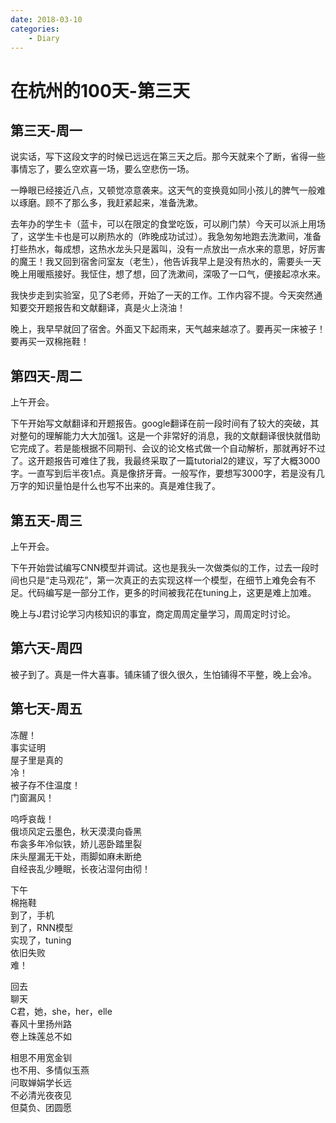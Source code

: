 ```yaml
---
date: 2018-03-10
categories:
    - Diary
---
```


# 在杭州的100天-第三天

## 第三天-周一

说实话，写下这段文字的时候已远远在第三天之后。那今天就来个了断，省得一些事情忘了，要么空欢喜一场，要么空悲伤一场。

一睁眼已经接近八点，又顿觉凉意袭来。这天气的变换竟如同小孩儿的脾气一般难以琢磨。顾不了那么多，我赶紧起来，准备洗漱。

去年办的学生卡（蓝卡，可以在限定的食堂吃饭，可以刷门禁）今天可以派上用场了，这学生卡也是可以刷热水的（昨晚成功试过）。我急匆匆地跑去洗漱间，准备打些热水，每成想，这热水龙头只是嚣叫，没有一点放出一点水来的意思，好厉害的魔王！我又回到宿舍问室友（老生），他告诉我早上是没有热水的，需要头一天晚上用暖瓶接好。我怔住，想了想，回了洗漱间，深吸了一口气，便接起凉水来。

我快步走到实验室，见了S老师，开始了一天的工作。工作内容不提。今天突然通知要交开题报告和文献翻译，真是火上浇油！

晚上，我早早就回了宿舍。外面又下起雨来，天气越来越凉了。要再买一床被子！要再买一双棉拖鞋！

## 第四天-周二

上午开会。

下午开始写文献翻译和开题报告。google翻译在前一段时间有了较大的突破，其对整句的理解能力大大加强1。这是一个非常好的消息，我的文献翻译很快就借助它完成了。若是能根据不同期刊、会议的论文格式做一个自动解析，那就再好不过了。这开题报告可难住了我，我最终采取了一篇tutorial2的建议，写了大概3000字。一直写到后半夜1点。真是像挤牙膏。一般写作，要想写3000字，若是没有几万字的知识量怕是什么也写不出来的。真是难住我了。

## 第五天-周三

上午开会。

下午开始尝试编写CNN模型并调试。这也是我头一次做类似的工作，过去一段时间也只是“走马观花”，第一次真正的去实现这样一个模型，在细节上难免会有不足。代码编写是一部分工作，更多的时间被我花在tuning上，这更是难上加难。

晚上与J君讨论学习内核知识的事宜，商定周周定量学习，周周定时讨论。

## 第六天-周四

被子到了。真是一件大喜事。铺床铺了很久很久，生怕铺得不平整，晚上会冷。

## 第七天-周五

冻醒！  
事实证明  
屋子里是真的  
冷！  
被子存不住温度！  
门窗漏风！  

呜呼哀哉！  
俄顷风定云墨色，秋天漠漠向昏黑  
布衾多年冷似铁，娇儿恶卧踏里裂  
床头屋漏无干处，雨脚如麻未断绝  
自经丧乱少睡眠，长夜沾湿何由彻！  

下午  
棉拖鞋  
到了，手机  
到了，RNN模型  
实现了，tuning  
依旧失败  
难！  

回去  
聊天  
C君，她，she，her，elle  
春风十里扬州路  
卷上珠莲总不如  

相思不用宽金钏  
也不用、多情似玉燕  
问取婵娟学长远  
不必清光夜夜见  
但莫负、团圆愿  